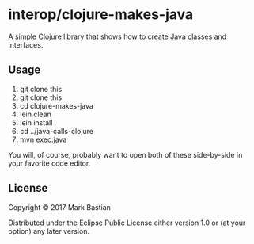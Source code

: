 # interop/clojure-makes-java

A simple Clojure library that shows how to create Java classes and interfaces.

## Usage

 1. git clone this
 1. git clone this
 1. cd clojure-makes-java
 1. lein clean
 1. lein install
 1. cd ../java-calls-clojure
 1. mvn exec:java

You will, of course, probably want to open both of these side-by-side in your
favorite code editor.

## License

Copyright © 2017 Mark Bastian

Distributed under the Eclipse Public License either version 1.0 or (at
your option) any later version.
